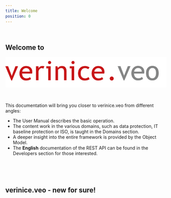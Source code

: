 ```yaml
---
title: Welcome
position: 0
---
```


<br>

## Welcome to

![verinice.veo - New for sure!](logo_verinice_veo_rgb.png)

<br>

This documentation will bring you closer to verinice.veo from different angles:

* The <DocLink to="/manual/index">User Manual</DocLink> describes the basic operation.
* The content work in the various domains, such as data protection, IT baseline protection or ISO, is taught in the <DocLink to="/domains/index">Domains</DocLink> section.
* A deeper insight into the entire framework is provided by the <DocLink to="/object_model/index">Object Model</DocLink>.
* The **English** documentation of the REST API can be found in the <DocLink to="/developers/index">Developers</DocLink> section for those interested.

<br>
<br>
<br>

## verinice.veo - new for sure!

